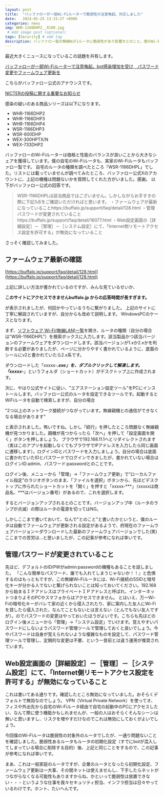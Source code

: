 ```yaml
---
layout: post
title:  "バッファローが一部Wi-Fiルーターで脆弱性の注意喚起。対応しました"
date:   2024-05-25 13:15:27 +0900
categories: news
img: WHR-1166DHP2__0100.jpg
 # Add image post (optional)
tags: [Security] # add tag
description: バッファロー製の無線WiFiルータに脆弱性があり影響大とのこと。僕のWi-Fiルータに影響はなかったけど、念のための確認を行いました。
---
```


最近大きくニュースになっているこの話題を共有します。

[バッファローが一部Wi-Fiルーターで注意喚起、bot感染増加を受け　パスワード変更やファームウェア更新を](https://www.itmedia.co.jp/news/articles/2405/23/news215.html)

こちらがバッファロー公式のアナウンスです。

[NICTERの投稿に関する重要なお知らせ](https://www.buffalo.jp/news/detail/20240523-01.html)

感染の疑いのある商品シリーズは以下になります。

- WHR-1166DHP2
- WHR-1166DHP3
- WHR-1166DHP4
- WSR-1166DHP3
- WSR-600DHP
- WEX-300HPTX/N
- WEX-733DHP2

バッファローのWi-Fiルーターは価格と性能のバランスが良いことから大きなシェアを獲得しています。僕の自宅のWi-Fiルータも、実家のWi-Fiルータもバッファロー製です。
自宅のルータの種類を調べたところ「WSR-1166DHPL」でした。リストには載っていませんが調べてみたところ、バッファロー公式Xのアカウントに、上記の機種は問題ないかを質問してくれた方がいました。感謝。
以下がバッファロー公式の回答です。

>WSR-1166DHPLは該当商品ではございません。しかしながらお手すきの際に下記3点をご確認いただければと思います。
>・ファームウェアが最新になっていることhttps://buffalo.jp/support/faq/detail/128.html
>・管理パスワードが変更されていることhttps://buffalo.jp/support/faq/detail/16077.html
>・Web設定画面の［詳細設定］－［管理］－［システム設定］にて、「Internet側リモートアクセス設定を許可する」が無効になっていること

さっそく確認してみました。

## ファームウェア最新の確認
[https://buffalo.jp/support/faq/detail/128.html](https://buffalo.jp/support/faq/detail/128.html)

上記に詳しい方法が書かれているのですが、みんな見ているせいか、

**このサイトにアクセスできませんbuffalo.jp からの応答時間が長すぎます。**

が表示されましたが、何回かやっているうちに繋がりました。
上記のサイトに丁寧に解説されていますが、自分からも改めて説明します。
WindowsPCのケースとなります。

まず、[ソフトウェア Wi-Fi(無線LAN)一覧](https://www.buffalo.jp/support/product/search/?category_id=10&type=software&bstatus=true)を開き、ルータの種類（自分の場合は"WSR-1166DHPL"）を検索ボックスに入力します。該当製品かつ該当バージョンのファームウェアをダウンロードします。該当バージョンが1.xか2.xかを判断する必要がありましたが、ページに分かりやすく書かれているように、底面のシールにv2と書かれていたら2.x系です。

 ダウンロードした「xxxxx-***.exe」を、ダブルクリックして解凍します。
 「xxxxx-***」というフォルダ（ショートカット）がデスクトップ上に作成されます。

次に、やはり公式サイトに従い、"エアステーション設定ツール"をPCにインストールします。バッファロー公式のルータを設定できるツールです。起動するとWiFiルータを自動で検索しますが、自分の場合

"2つ以上のネットワーク接続がつながっています。無線親機との通信ができなくなる場合があります"

と表示されました。怖いですね。しかし「続行」を押したところ問題なく無線親機が見つかりました。親機が見つからったら「次へ」を押して「設定画面を開く」ボタンを押しましょう。
ブラウザで192.168.11.1へとリダイレクトされます（実はこのアプリを起動しなくてもブラウザでIPアドレスを入力したら同じ画面に遷移します）。ログインIDとパスワードを入力しましょう。自分の場合は底面に書かれていたIDとパスワードでログインできましたが、書かれていない場合はログインID:admin、パスワード:passwordとのことです。

ログイン後、メニューから「管理」→「ファームウェア更新」で”ローカルファイル指定”のラジオボタンのまま、「ファイルを選択」ボタンから、先ほどデスクトップに作られたショートカットを「開く」を押すと「xxxxx-***」（xxxxxは商品名、***はバージョン番号）があるので、これを選択します。

するとバージョンアップされるとのことです。バージョンアップ中（ルータのランプが点滅）の際はルータの電源を切ってはNG。

しかしここまで書いておいて、なんで"とのこと"と書いたかというと、僕のルータは自動でファームウェアが更新される設定があるようで、府現在のファームウェアバージョン＝ダウンロードした最新のファームウェアバージョンでした(笑)ここまでの苦労は…と思いましたが、この記事が参考になれば幸いです。

## 管理パスワードが変更されていること
先ほど、デフォルトのID/PWがadmin:passwordの機種もあることを話しました。
『こんな簡単なパスワード、誰でも入れてしまうじゃないか！！』と危惧するのはもっともですが、この無線Wi-Fiルータには、Wi-Fi接続のSSIDと暗号化キーが分かる人でないと繋げられないことは知っておいてください。192.168から始まるＩＰアドレスはプライベートＩＰアドレスと呼ばれ、インターネットつまりよそのPCやスマフォからはアクセスできません。
とはいえ、万一Wi-Fiの暗号化キーがバレて家の近くから侵入されたり、家に案内した友人にWi-Fiを貸したら侵入された、なんてこともないとは言えない（とんでもない友人ですが）。のでパスワードの変更はやっておいたほうがよいです。こちらも先ほどのログイン後メニューから「管理」→「システム設定」でいけます。覚えやすいパスワードにしないようパスワード管理ツールで管理しておくと良いでしょう。今やパスワードは自身が覚えられないような複雑なものを設定して、パスワード管理ツールで管理し、定期的な変更は不要、という一昔前とは違う運用が推奨されています。

## Web設定画面の［詳細設定］－［管理］－［システム設定］にて、「Internet側リモートアクセス設定を許可する」が無効になっていること
これは書いてある通りです。確認したところ無効になっていました。おそらくデフォルトで無効なのでしょう。
VPN（Virtual Private Network）を使ってオ、フィスや外出先から自宅のWi-Fiルータ経由で自宅の起動中のPCにアクセスしたい、なんて際に使う機能かもしれませんが、一般の人はおそらくそんなシーンは無いと思いますし、リスクを増やすだけなのでこれは無効にしておくがよいでしょう。

今回僕のWi-Fiルータは脆弱性の対象外のルータでしたが、一通り問題ないことを確認しました。脆弱性あるルータもルータの初期化設定（すでにbotが混入してしまっている場合に削除する目的）後、上記と同じことをするので、この記事が参考になれば幸いです。

まあ、これは一般家庭のルータですが、企業のルータとなったら初期化設定、ファームウェア更新は一大事、その間ネットは使えませんし、下手したらネットがつながらなくなる可能性もありますからね、かといって脆弱性は放置できない・・・というような仕事を我々セキュリティ担当、インフラ担当は日々やっているわけです。ホント、たいへんです。